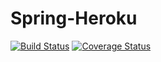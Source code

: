 # Spring-Heroku
[![Build Status](https://travis-ci.org/Steampunk1453/Spring-Heroku.svg?branch=master)](https://travis-ci.org/Steampunk1453/Spring-Heroku)
[![Coverage Status](https://coveralls.io/repos/github/Steampunk1453/Spring-Heroku/badge.svg?branch=SpringBootBasic)](https://coveralls.io/github/Steampunk1453/Spring-Heroku?branch=SpringBootBasic)
